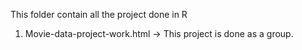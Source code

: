 This folder contain all the project done in R

1. Movie-data-project-work.html -> This project is done as a group. 
